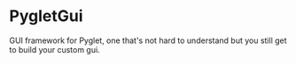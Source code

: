 PygletGui
=========

GUI framework for Pyglet, one that's not hard to understand but you still get to build your custom gui.
